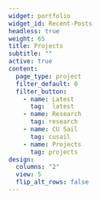```yaml
---
widget: portfolio
widget_id: Recent-Posts
headless: true
weight: 65
title: Projects
subtitle: ""
active: true
content:
  page_type: project
  filter_default: 0
  filter_button:
    - name: Latest
      tag:  latest
    - name: Research
      tag: research
    - name: CU Sail
      tag: cusail
    - name: Projects
      tag: projects
design:
  columns: "2"
  view: 5
  flip_alt_rows: false
---
```


